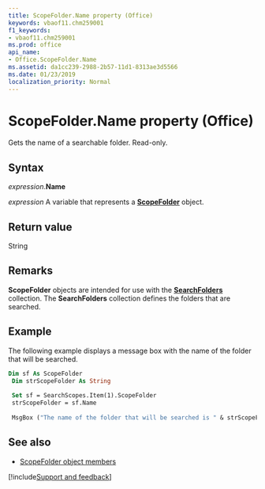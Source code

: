 ```yaml
---
title: ScopeFolder.Name property (Office)
keywords: vbaof11.chm259001
f1_keywords:
- vbaof11.chm259001
ms.prod: office
api_name:
- Office.ScopeFolder.Name
ms.assetid: da1cc239-2988-2b57-11d1-8313ae3d5566
ms.date: 01/23/2019
localization_priority: Normal
---
```



# ScopeFolder.Name property (Office)

Gets the name of a searchable folder. Read-only.


## Syntax

_expression_.**Name**

_expression_ A variable that represents a **[ScopeFolder](Office.ScopeFolder.md)** object.


## Return value

String


## Remarks

**ScopeFolder** objects are intended for use with the **[SearchFolders](office.searchfolders.md)** collection. The **SearchFolders** collection defines the folders that are searched.


## Example

The following example displays a message box with the name of the folder that will be searched.


```vb
Dim sf As ScopeFolder 
 Dim strScopeFolder As String 
 
 Set sf = SearchScopes.Item(1).ScopeFolder 
 strScopeFolder = sf.Name 
 
 MsgBox ("The name of the folder that will be searched is " & strScopeFolder) 

```


## See also

- [ScopeFolder object members](overview/Library-Reference/scopefolder-members-office.md)



[!include[Support and feedback](~/includes/feedback-boilerplate.md)]
